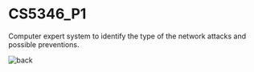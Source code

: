 # CS5346_P1
Computer expert system to identify the type of the network attacks and possible preventions.

![back](https://user-images.githubusercontent.com/25388169/221639239-a901d24c-7c92-4374-9985-5903e333852f.jpg)
